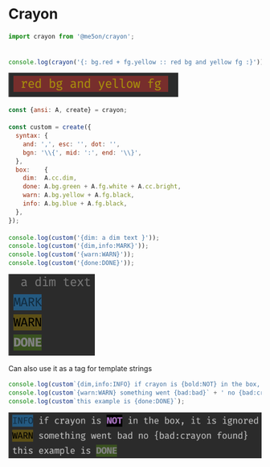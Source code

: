 # Crayon

```js
import crayon from '@me5on/crayon';


console.log(crayon('{: bg.red + fg.yellow :: red bg and yellow fg :}'));
```

![](https://raw.githubusercontent.com/me5on/crayon/trunk/doc/red-bg-yellow-fg.png)

```js
const {ansi: A, create} = crayon;

const custom = create({
  syntax: {
    and: ',', esc: '', dot: '',
    bgn: '\\{', mid: ':', end: '\\}',
  },
  box:    {
    dim:  A.cc.dim,
    done: A.bg.green + A.fg.white + A.cc.bright,
    warn: A.bg.yellow + A.fg.black,
    info: A.bg.blue + A.fg.black,
  },
});

console.log(custom('{dim: a dim text }'));
console.log(custom('{dim,info:MARK}'));
console.log(custom('{warn:WARN}'));
console.log(custom('{done:DONE}'));
```

![](https://raw.githubusercontent.com/me5on/crayon/trunk/doc/custom-crayons.png)

Can also use it as a tag for template strings

```js
console.log(custom`{dim,info:INFO} if crayon is {bold:NOT} in the box, it is ignored`);
console.log(custom`{warn:WARN} something went {bad:bad}` + ' no {bad:crayon found}');
console.log(custom`this example is {done:DONE}`);
```

![](https://raw.githubusercontent.com/me5on/crayon/trunk/doc/tagged-template-strings.png)
